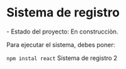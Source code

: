 <h1>Sistema de registro</h1>
- Estado del proyecto: En construcciòn.

Para ejecutar el sistema, debes poner:

``npm instal react``
Sistema de registro 2
